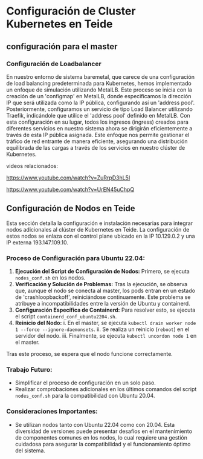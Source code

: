 
# Configuración de Cluster Kubernetes en Teide

## configuración para el master

### Configuración de Loadbalancer

En nuestro entorno de sistema baremetal, que carece de una configuración de load balancing predeterminada para Kubernetes, hemos implementado un enfoque de simulación utilizando MetalLB. Este proceso se inicia con la creación de un 'configmap' en MetalLB, donde especificamos la dirección IP que será utilizada como la IP pública, configurando así un 'address pool'. Posteriormente, configuramos un servicio de tipo Load Balancer utilizando Traefik, indicándole que utilice el 'address pool' definido en MetalLB. Con esta configuración en su lugar, todos los ingresos (ingress) creados para diferentes servicios en nuestro sistema ahora se dirigirán eficientemente a través de esta IP pública asignada. Este enfoque nos permite gestionar el tráfico de red entrante de manera eficiente, asegurando una distribución equilibrada de las cargas a través de los servicios en nuestro clúster de Kubernetes.

videos relacionados:

https://www.youtube.com/watch?v=ZuRrpD3hL5I

https://www.youtube.com/watch?v=UrEN45uChpQ

## Configuración de Nodos en Teide

Esta sección detalla la configuración e instalación necesarias para integrar nodos adicionales al clúster de Kubernetes en Teide. La configuración de estos nodos se enlaza con el control plane ubicado en la IP 10.129.0.2 y una IP externa 193.147.109.10.

### Proceso de Configuración para Ubuntu 22.04:
1. **Ejecución del Script de Configuración de Nodos:** Primero, se ejecuta `nodes_conf.sh` en los nodos.
2. **Verificación y Solución de Problemas:** Tras la ejecución, se observa que, aunque el nodo se conecta al master, los pods entran en un estado de 'crashloopbackoff', reiniciándose continuamente. Este problema se atribuye a incompatibilidades entre la versión de Ubuntu y containerd.
3. **Configuración Específica de Containerd:** Para resolver esto, se ejecuta el script `containerd_conf_ubuntu2204.sh`.
4. **Reinicio del Nodo:**
    i. En el master, se ejecuta `kubectl drain worker node 1 --force --ignore-daemonsets`.
    ii. Se realiza un reinicio (`reboot`) en el servidor del nodo.
    iii. Finalmente, se ejecuta `kubectl uncordon node 1` en el master.

Tras este proceso, se espera que el nodo funcione correctamente.

### Trabajo Futuro:
- Simplificar el proceso de configuración en un solo paso.
- Realizar comprobaciones adicionales en los últimos comandos del script `nodes_conf.sh` para la compatibilidad con Ubuntu 20.04.

### Consideraciones Importantes:
- Se utilizan nodos tanto con Ubuntu 22.04 como con 20.04. Esta diversidad de versiones puede presentar desafíos en el mantenimiento de componentes comunes en los nodos, lo cual requiere una gestión cuidadosa para asegurar la compatibilidad y el funcionamiento óptimo del sistema.


